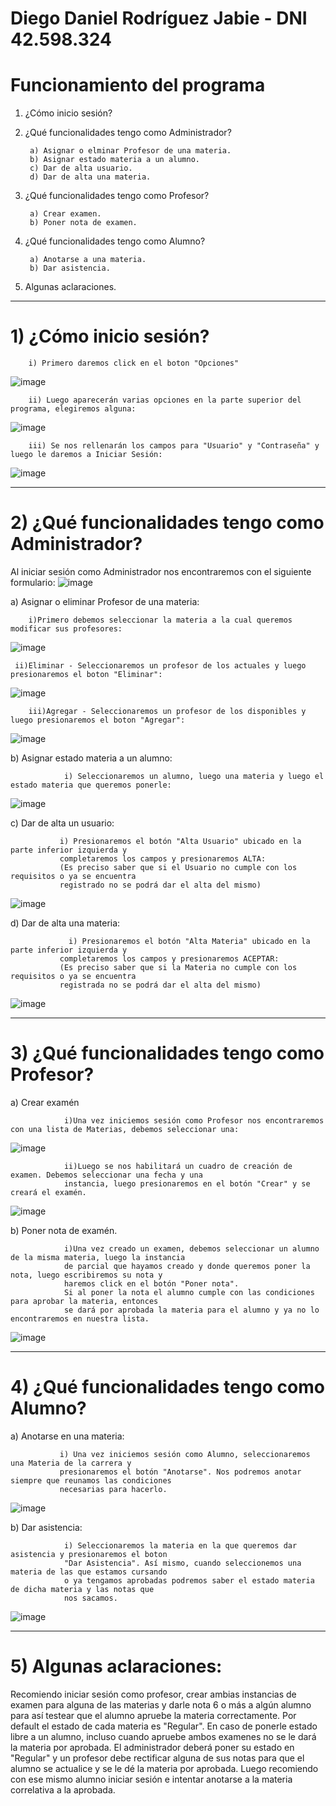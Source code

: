 # Diego Daniel Rodríguez Jabie - DNI 42.598.324

# Funcionamiento del programa

1) ¿Cómo inicio sesión?

2) ¿Qué funcionalidades tengo como Administrador?

        a) Asignar o elminar Profesor de una materia.
        b) Asignar estado materia a un alumno.
        c) Dar de alta usuario.
        d) Dar de alta una materia.
3) ¿Qué funcionalidades tengo como Profesor?
        
        a) Crear examen.
        b) Poner nota de examen.
        
4) ¿Qué funcionalidades tengo como Alumno?
        
        a) Anotarse a una materia.
        b) Dar asistencia.

5) Algunas aclaraciones.

--------------
# 1) ¿Cómo inicio sesión?

        i) Primero daremos click en el boton "Opciones"

![image](https://user-images.githubusercontent.com/89879222/193908807-0c97c724-fa00-42b2-8dd3-153f924c076e.png)

        ii) Luego aparecerán varias opciones en la parte superior del programa, elegiremos alguna:
![image](https://user-images.githubusercontent.com/89879222/193909149-bd7befc4-00ac-419b-b1a4-6375d0edcf23.png)

        iii) Se nos rellenarán los campos para "Usuario" y "Contraseña" y luego le daremos a Iniciar Sesión:
![image](https://user-images.githubusercontent.com/89879222/193909477-0a587276-f0b2-4e18-ae0a-f1c8d4946b81.png)

--------
# 2) ¿Qué funcionalidades tengo como Administrador?

Al iniciar sesión como Administrador nos encontraremos con el siguiente formulario: 
![image](https://user-images.githubusercontent.com/89879222/193909751-9ab78069-8588-4d34-ba26-a6f2e1979296.png)

a) Asignar o eliminar Profesor de una materia:

        i)Primero debemos seleccionar la materia a la cual queremos modificar sus profesores:
  ![image](https://user-images.githubusercontent.com/89879222/193910452-51871fd6-8d37-4991-b3b6-2c308333cd7c.png)
     
     ii)Eliminar - Seleccionaremos un profesor de los actuales y luego presionaremos el boton "Eliminar":
  ![image](https://user-images.githubusercontent.com/89879222/193911834-94e077eb-81b7-471a-8fe5-e9b7dab5a0aa.png)
        
        iii)Agregar - Seleccionaremos un profesor de los disponibles y luego presionaremos el boton "Agregar":
  ![image](https://user-images.githubusercontent.com/89879222/193911941-d47f44b2-747a-42e0-bc09-8638cc86f7a7.png)
 
 
  b) Asignar estado materia a un alumno:  
  
                i) Seleccionaremos un alumno, luego una materia y luego el estado materia que queremos ponerle:
  ![image](https://user-images.githubusercontent.com/89879222/193912376-2c51e660-1171-4b66-92f8-19f0424350ef.png)
  
  c) Dar de alta un usuario:
  
               i) Presionaremos el botón "Alta Usuario" ubicado en la parte inferior izquierda y 
               completaremos los campos y presionaremos ALTA:
               (Es preciso saber que si el Usuario no cumple con los requisitos o ya se encuentra 
               registrado no se podrá dar el alta del mismo)
  ![image](https://user-images.githubusercontent.com/89879222/193912781-cff8793d-5f86-4d88-aded-4d94686afd19.png)
                 
  d) Dar de alta una materia:
  
                 i) Presionaremos el botón "Alta Materia" ubicado en la parte inferior izquierda y 
               completaremos los campos y presionaremos ACEPTAR:
               (Es preciso saber que si la Materia no cumple con los requisitos o ya se encuentra 
               registrada no se podrá dar el alta del mismo)
  ![image](https://user-images.githubusercontent.com/89879222/193913254-23ecf533-f6df-4037-8705-809e51d3109b.png)

----
# 3) ¿Qué funcionalidades tengo como Profesor?
a) Crear examén

                i)Una vez iniciemos sesión como Profesor nos encontraremos con una lista de Materias, debemos seleccionar una:
![image](https://user-images.githubusercontent.com/89879222/193913717-daef9fe5-085b-48a0-871f-863d1a9f9952.png)

                ii)Luego se nos habilitará un cuadro de creación de examen. Debemos seleccionar una fecha y una 
                instancia, luego presionaremos en el botón "Crear" y se creará el examén.
                
 ![image](https://user-images.githubusercontent.com/89879222/193913872-032899ce-e7ad-428b-a6f8-396317bd7de3.png)

b) Poner nota de examén.

                i)Una vez creado un examen, debemos seleccionar un alumno de la misma materia, luego la instancia 
                de parcial que hayamos creado y donde queremos poner la nota, luego escribiremos su nota y 
                haremos click en el botón "Poner nota".
                Si al poner la nota el alumno cumple con las condiciones para aprobar la materia, entonces
                se dará por aprobada la materia para el alumno y ya no lo encontraremos en nuestra lista.
![image](https://user-images.githubusercontent.com/89879222/193914566-d43f35bb-e326-4de1-ba99-0bd953a6093b.png)

---------
# 4) ¿Qué funcionalidades tengo como Alumno?

a) Anotarse en una materia:
               
               i) Una vez iniciemos sesión como Alumno, seleccionaremos una Materia de la carrera y 
               presionaremos el botón "Anotarse". Nos podremos anotar siempre que reunamos las condiciones 
               necesarias para hacerlo.
![image](https://user-images.githubusercontent.com/89879222/193915578-137fd9c7-bc1e-4489-8533-312be9d52aba.png)


b) Dar asistencia:
                
                i) Seleccionaremos la materia en la que queremos dar asistencia y presionaremos el boton 
                "Dar Asistencia". Así mismo, cuando seleccionemos una materia de las que estamos cursando 
                o ya tengamos aprobadas podremos saber el estado materia de dicha materia y las notas que 
                nos sacamos.
![image](https://user-images.githubusercontent.com/89879222/193915961-ad2b4a77-f8fd-445c-a718-b2b380568d99.png)


-------

# 5) Algunas aclaraciones:

Recomiendo iniciar sesión como profesor, crear ambias instancias de examen para alguna de las materias y darle nota 6 o más a algún alumno para así testear que el alumno apruebe la materia correctamente.
Por default el estado de cada materia es "Regular". En caso de ponerle estado libre a un alumno, incluso cuando apruebe ambos examenes no se le dará la materia por aprobada. El administrador deberá poner su estado en "Regular" y un profesor debe rectificar alguna de sus notas para que el alumno se actualice y se le dé la materia por aprobada.
Luego recomiendo con ese mismo alumno iniciar sesión e intentar anotarse a la materia correlativa a la aprobada.



